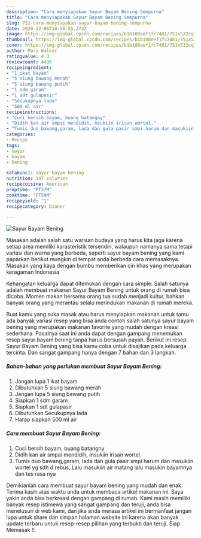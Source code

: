 ```yaml
---
description: "Cara menyiapakan Sayur Bayam Bening Sempurna"
title: "Cara menyiapakan Sayur Bayam Bening Sempurna"
slug: 752-cara-menyiapakan-sayur-bayam-bening-sempurna
date: 2020-12-06T10:56:55.273Z
image: https://img-global.cpcdn.com/recipes/b1b108eef1fc7481/751x532cq70/sayur-bayam-bening-foto-resep-utama.jpg
thumbnail: https://img-global.cpcdn.com/recipes/b1b108eef1fc7481/751x532cq70/sayur-bayam-bening-foto-resep-utama.jpg
cover: https://img-global.cpcdn.com/recipes/b1b108eef1fc7481/751x532cq70/sayur-bayam-bening-foto-resep-utama.jpg
author: Mary Walker
ratingvalue: 4.3
reviewcount: 4436
recipeingredient:
- "1 ikat bayam"
- "5 siung bawang merah"
- "5 siung bawang putih"
- "1 sdm garam"
- "1 sdt gulapasir"
- "Secukupnya lada"
- "500 ml air"
recipeinstructions:
- "Cuci bersih bayam, buang batangny"
- "Didih kan air smpai mendidih, msukiin irisan wortel."
- "Tumis duo bawang,garam, lada dan gula pasir smpi harum dan masukiin wortel yg sdh d rebus, Lalu masukiin air matang lalu masukin bayamnya dan tes rasa nya"
categories:
- Recipe
tags:
- sayur
- bayam
- bening

katakunci: sayur bayam bening 
nutrition: 147 calories
recipecuisine: American
preptime: "PT37M"
cooktime: "PT59M"
recipeyield: "1"
recipecategory: Dinner

---
```



![Sayur Bayam Bening](https://img-global.cpcdn.com/recipes/b1b108eef1fc7481/751x532cq70/sayur-bayam-bening-foto-resep-utama.jpg)

Masakan adalah salah satu warisan budaya yang harus kita jaga karena setiap area memiliki karasteristik tersendiri, walaupun namanya sama tetapi variasi dan warna yang berbeda, seperti sayur bayam bening yang kami paparkan berikut mungkin di tempat anda berbeda cara memasaknya. Masakan yang kaya dengan bumbu memberikan ciri khas yang merupakan keragaman Indonesia

Kehangatan keluarga dapat ditemukan dengan cara simple. Salah satunya adalah membuat makanan Sayur Bayam Bening untuk orang di rumah bisa dicoba. Momen makan bersama orang tua sudah menjadi kultur, bahkan banyak orang yang merantau selalu merindukan makanan di rumah mereka.



Buat kamu yang suka masak atau harus menyiapkan makanan untuk tamu ada banyak variasi resep yang bisa anda contoh salah satunya sayur bayam bening yang merupakan makanan favorite yang mudah dengan kreasi sederhana. Pasalnya saat ini anda dapat dengan gampang menemukan resep sayur bayam bening tanpa harus bersusah payah.
Berikut ini resep Sayur Bayam Bening yang bisa kamu coba untuk disajikan pada keluarga tercinta. Dan sangat gampang hanya dengan 7 bahan dan 3 langkah.


<!--inarticleads1-->

##### Bahan-bahan yang perlukan membuat Sayur Bayam Bening:

1. Jangan lupa 1 ikat bayam
1. Dibutuhkan 5 siung bawang merah
1. Jangan lupa 5 siung bawang putih
1. Siapkan 1 sdm garam
1. Siapkan 1 sdt gulapasir
1. Dibutuhkan Secukupnya lada
1. Harap siapkan 500 ml air




<!--inarticleads2-->

##### Cara membuat  Sayur Bayam Bening:

1. Cuci bersih bayam, buang batangny
1. Didih kan air smpai mendidih, msukiin irisan wortel.
1. Tumis duo bawang,garam, lada dan gula pasir smpi harum dan masukiin wortel yg sdh d rebus, Lalu masukiin air matang lalu masukin bayamnya dan tes rasa nya




Demikianlah cara membuat sayur bayam bening yang mudah dan enak. Terima kasih atas waktu anda untuk membaca artikel makanan ini. Saya yakin anda bisa berkreasi dengan gampang di rumah. Kami masih memiliki banyak resep istimewa yang sangat gampang dan teruji, anda bisa menelusuri di web kami, dan jika anda merasa artikel ini bermanfaat jangan lupa untuk share dan simpan halaman website ini karena akan banyak update terbaru untuk resep-resep pilihan yang terbukti dan teruji. Siap Memasak !!. 
